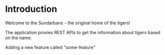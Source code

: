 # Introduction
Welcome to the Sundarbans - the original home of the tigers!

The application provies REST APIs to get the information about tigers based on the name.

Adding a new feature called "some-feature"